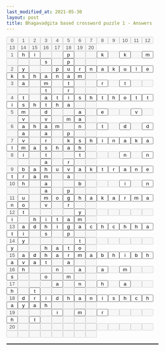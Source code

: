 ```yaml
---
last_modified_at: 2021-05-30
layout: post
title: Bhagavadgita based crossword puzzle 1 - Answers
---
```

<style>
* { 
    margin: 0;
    padding: 0;
    box-sizing: border-box;
}
input[type="text"] {
    width: 30px;
    margin-left: 0px;
    margin-right: 0px;
    margin-top: 0px;
    margin-bottom: 0px;
    text-align: center;
}    
   
table {
  border-collapse: collapse;
  width: 100%;
  border: 1px solid black;  
}
caption {
    text-align: left;
    margin-bottom: 5px;
    text-transform: lowercase;
    font-size: 160%;
    padding: 5px;
    letter-spacing: 10px;
    font-weight: bold;
}
th, td {
  font-family: courier new;  
  font-size: 8px  
  text-align: left;
  padding: 8px;
  border: 1px solid black;  
}

tr:nth-child(even){background-color: #f2f2f2}

th {
  background-color: #04AA6D;
  color: white;
}    
</style>
<form action="/">
<Table>
<tr>
<input type="text" id=id0 name="fname" size="1" disabled size="1" value="0">
<input type="text" id=id1 name="fname" size="1" disabled size="1" value="1">
<input type="text" id=id2 name="fname" size="1" disabled size="1" value="2">
<input type="text" id=id3 name="fname" size="1" disabled size="1" value="3">
<input type="text" id=id4 name="fname" size="1" disabled size="1" value="4">
<input type="text" id=id5 name="fname" size="1" disabled size="1" value="5">
<input type="text" id=id6 name="fname" size="1" disabled size="1" value="6">
<input type="text" id=id7 name="fname" size="1" disabled size="1" value="7">
<input type="text" id=id8 name="fname" size="1" disabled size="1" value="8">
<input type="text" id=id9 name="fname" size="1" disabled size="1" value="9">
<input type="text" id=id10 name="fname" size="1" disabled size="1" value="10">
<input type="text" id=id11 name="fname" size="1" disabled size="1" value="11">
<input type="text" id=id12 name="fname" size="1" disabled size="1" value="12">
<input type="text" id=id13 name="fname" size="1" disabled size="1" value="13">
<input type="text" id=id14 name="fname" size="1" disabled size="1" value="14">
<input type="text" id=id15 name="fname" size="1" disabled size="1" value="15">
<input type="text" id=id16 name="fname" size="1" disabled size="1" value="16">
<input type="text" id=id17 name="fname" size="1" disabled size="1" value="17">
<input type="text" id=id18 name="fname" size="1" disabled size="1" value="18">
<input type="text" id=id19 name="fname" size="1" disabled size="1" value="19">
<input type="text" id=id20 name="fname" size="1" disabled size="1" value="20">
</tr>
<br>
<tr>
<input type="text" id=id21 name="fname" size="1" disabled size="1" value="1">
<input type="text" id=id23 name="fname" size="1" value="h" >
<input type="text" id=id24 name="fname" size="1" value="i" >
<input type="text" id=id25 name="fname" size="1" disabled size="1">
<input type="text" id=id26 name="fname" size="1" disabled size="1">
<input type="text" id=id27 name="fname" size="1" value="p" >
<input type="text" id=id28 name="fname" size="1" disabled size="1">
<input type="text" id=id29 name="fname" size="1" disabled size="1">
<input type="text" id=id30 name="fname" size="1" value="k" >
<input type="text" id=id31 name="fname" size="1" disabled size="1">
<input type="text" id=id32 name="fname" size="1" value="k" >
<input type="text" id=id33 name="fname" size="1" disabled size="1">
<input type="text" id=id34 name="fname" size="1" value="m" >
<input type="text" id=id35 name="fname" size="1" disabled size="1">
<input type="text" id=id36 name="fname" size="1" disabled size="1">
<input type="text" id=id37 name="fname" size="1" disabled size="1">
<input type="text" id=id38 name="fname" size="1" value="s" >
<input type="text" id=id39 name="fname" size="1" disabled size="1">
<input type="text" id=id40 name="fname" size="1" value="p" >
<input type="text" id=id41 name="fname" size="1" disabled size="1">
<input type="text" id=id42 name="fname" size="1" disabled size="1">
</tr>
<br>
<tr>
<input type="text" id=id42 name="fname" size="1" disabled size="1" value="2">
<input type="text" id=id44 name="fname" size="1" value="y" >
<input type="text" id=id45 name="fname" size="1" disabled size="1">
<input type="text" id=id46 name="fname" size="1" disabled size="1">
<input type="text" id=id47 name="fname" size="1" value="p" >
<input type="text" id=id48 name="fname" size="1" value="u" >
<input type="text" id=id49 name="fname" size="1" value="r" >
<input type="text" id=id50 name="fname" size="1" value="n" >
<input type="text" id=id51 name="fname" size="1" value="a" >
<input type="text" id=id52 name="fname" size="1" value="k" >
<input type="text" id=id53 name="fname" size="1" value="u" >
<input type="text" id=id54 name="fname" size="1" value="l" >
<input type="text" id=id55 name="fname" size="1" value="e" >
<input type="text" id=id56 name="fname" size="1" value="k" >
<input type="text" id=id57 name="fname" size="1" value="s" >
<input type="text" id=id58 name="fname" size="1" value="h" >
<input type="text" id=id59 name="fname" size="1" value="a" >
<input type="text" id=id60 name="fname" size="1" value="n" >
<input type="text" id=id61 name="fname" size="1" value="a" >
<input type="text" id=id62 name="fname" size="1" value="m" >
<input type="text" id=id63 name="fname" size="1" disabled size="1">
</tr>
<br>
<tr>
<input type="text" id=id63 name="fname" size="1" disabled size="1" value="3">
<input type="text" id=id65 name="fname" size="1" value="a" >
<input type="text" id=id66 name="fname" size="1" disabled size="1">
<input type="text" id=id67 name="fname" size="1" value="m" >
<input type="text" id=id68 name="fname" size="1" disabled size="1">
<input type="text" id=id69 name="fname" size="1" value="t" >
<input type="text" id=id70 name="fname" size="1" disabled size="1">
<input type="text" id=id71 name="fname" size="1" disabled size="1">
<input type="text" id=id72 name="fname" size="1" value="r" >
<input type="text" id=id73 name="fname" size="1" disabled size="1">
<input type="text" id=id74 name="fname" size="1" value="t" >
<input type="text" id=id75 name="fname" size="1" disabled size="1">
<input type="text" id=id76 name="fname" size="1" disabled size="1">
<input type="text" id=id77 name="fname" size="1" disabled size="1">
<input type="text" id=id78 name="fname" size="1" disabled size="1">
<input type="text" id=id79 name="fname" size="1" disabled size="1">
<input type="text" id=id80 name="fname" size="1" value="t" >
<input type="text" id=id81 name="fname" size="1" disabled size="1">
<input type="text" id=id82 name="fname" size="1" value="r" >
<input type="text" id=id83 name="fname" size="1" disabled size="1">
<input type="text" id=id84 name="fname" size="1" disabled size="1">
</tr>
<br>
<tr>
<input type="text" id=id84 name="fname" size="1" disabled size="1" value="4">
<input type="text" id=id86 name="fname" size="1" value="t" >
<input type="text" id=id87 name="fname" size="1" disabled size="1">
<input type="text" id=id88 name="fname" size="1" value="a" >
<input type="text" id=id89 name="fname" size="1" value="t" >
<input type="text" id=id90 name="fname" size="1" value="i" >
<input type="text" id=id91 name="fname" size="1" value="s" >
<input type="text" id=id92 name="fname" size="1" value="h" >
<input type="text" id=id93 name="fname" size="1" value="t" >
<input type="text" id=id94 name="fname" size="1" value="h" >
<input type="text" id=id95 name="fname" size="1" value="o" >
<input type="text" id=id96 name="fname" size="1" value="t" >
<input type="text" id=id97 name="fname" size="1" value="t" >
<input type="text" id=id98 name="fname" size="1" value="i" >
<input type="text" id=id99 name="fname" size="1" value="s" >
<input type="text" id=id100 name="fname" size="1" value="h" >
<input type="text" id=id101 name="fname" size="1" value="t" >
<input type="text" id=id102 name="fname" size="1" value="h" >
<input type="text" id=id103 name="fname" size="1" value="a" >
<input type="text" id=id104 name="fname" size="1" disabled size="1">
<input type="text" id=id105 name="fname" size="1" disabled size="1">
</tr>
<br>
<tr>
<input type="text" id=id105 name="fname" size="1" disabled size="1" value="5">
<input type="text" id=id107 name="fname" size="1" value="m" >
<input type="text" id=id108 name="fname" size="1" disabled size="1">
<input type="text" id=id109 name="fname" size="1" value="d" >
<input type="text" id=id110 name="fname" size="1" disabled size="1">
<input type="text" id=id111 name="fname" size="1" disabled size="1">
<input type="text" id=id112 name="fname" size="1" value="a" >
<input type="text" id=id113 name="fname" size="1" disabled size="1">
<input type="text" id=id114 name="fname" size="1" value="e" >
<input type="text" id=id115 name="fname" size="1" disabled size="1">
<input type="text" id=id116 name="fname" size="1" disabled size="1">
<input type="text" id=id117 name="fname" size="1" value="v" >
<input type="text" id=id118 name="fname" size="1" disabled size="1">
<input type="text" id=id119 name="fname" size="1" disabled size="1">
<input type="text" id=id120 name="fname" size="1" value="v" >
<input type="text" id=id121 name="fname" size="1" disabled size="1">
<input type="text" id=id122 name="fname" size="1" value="v" >
<input type="text" id=id123 name="fname" size="1" disabled size="1">
<input type="text" id=id124 name="fname" size="1" value="m" >
<input type="text" id=id125 name="fname" size="1" value="a" >
<input type="text" id=id126 name="fname" size="1" disabled size="1">
</tr>
<br>
<tr>
<input type="text" id=id126 name="fname" size="1" disabled size="1" value="6">
<input type="text" id=id128 name="fname" size="1" value="a" >
<input type="text" id=id129 name="fname" size="1" value="h" >
<input type="text" id=id130 name="fname" size="1" value="a" >
<input type="text" id=id131 name="fname" size="1" value="m" >
<input type="text" id=id132 name="fname" size="1" disabled size="1">
<input type="text" id=id133 name="fname" size="1" value="n" >
<input type="text" id=id134 name="fname" size="1" disabled size="1">
<input type="text" id=id135 name="fname" size="1" value="t" >
<input type="text" id=id136 name="fname" size="1" disabled size="1">
<input type="text" id=id137 name="fname" size="1" value="d" >
<input type="text" id=id138 name="fname" size="1" disabled size="1">
<input type="text" id=id139 name="fname" size="1" value="d" >
<input type="text" id=id140 name="fname" size="1" disabled size="1">
<input type="text" id=id141 name="fname" size="1" value="a" >
<input type="text" id=id142 name="fname" size="1" disabled size="1">
<input type="text" id=id143 name="fname" size="1" value="a" >
<input type="text" id=id144 name="fname" size="1" disabled size="1">
<input type="text" id=id145 name="fname" size="1" value="p" >
<input type="text" id=id146 name="fname" size="1" disabled size="1">
<input type="text" id=id147 name="fname" size="1" disabled size="1">
</tr>
<br>
<tr>
<input type="text" id=id147 name="fname" size="1" disabled size="1" value="7">
<input type="text" id=id149 name="fname" size="1" value="v" >
<input type="text" id=id150 name="fname" size="1" disabled size="1">
<input type="text" id=id151 name="fname" size="1" value="r" >
<input type="text" id=id152 name="fname" size="1" disabled size="1">
<input type="text" id=id153 name="fname" size="1" value="k" >
<input type="text" id=id154 name="fname" size="1" value="s" >
<input type="text" id=id155 name="fname" size="1" value="h" >
<input type="text" id=id156 name="fname" size="1" value="i" >
<input type="text" id=id157 name="fname" size="1" value="n" >
<input type="text" id=id158 name="fname" size="1" value="a" >
<input type="text" id=id159 name="fname" size="1" value="k" >
<input type="text" id=id160 name="fname" size="1" value="a" >
<input type="text" id=id161 name="fname" size="1" value="l" >
<input type="text" id=id162 name="fname" size="1" value="m" >
<input type="text" id=id163 name="fname" size="1" value="a" >
<input type="text" id=id164 name="fname" size="1" value="s" >
<input type="text" id=id165 name="fname" size="1" value="h" >
<input type="text" id=id166 name="fname" size="1" value="a" >
<input type="text" id=id167 name="fname" size="1" value="h" >
<input type="text" id=id168 name="fname" size="1" disabled size="1">
</tr>
<br>
<tr>
<input type="text" id=id168 name="fname" size="1" disabled size="1" value="8">
<input type="text" id=id170 name="fname" size="1" value="i" >
<input type="text" id=id171 name="fname" size="1" disabled size="1">
<input type="text" id=id172 name="fname" size="1" value="t" >
<input type="text" id=id173 name="fname" size="1" disabled size="1">
<input type="text" id=id174 name="fname" size="1" disabled size="1">
<input type="text" id=id175 name="fname" size="1" value="t" >
<input type="text" id=id176 name="fname" size="1" disabled size="1">
<input type="text" id=id177 name="fname" size="1" disabled size="1">
<input type="text" id=id178 name="fname" size="1" disabled size="1">
<input type="text" id=id179 name="fname" size="1" value="n" >
<input type="text" id=id180 name="fname" size="1" disabled size="1">
<input type="text" id=id181 name="fname" size="1" value="n" >
<input type="text" id=id182 name="fname" size="1" disabled size="1">
<input type="text" id=id183 name="fname" size="1" disabled size="1">
<input type="text" id=id184 name="fname" size="1" disabled size="1">
<input type="text" id=id185 name="fname" size="1" value="a" >
<input type="text" id=id186 name="fname" size="1" disabled size="1">
<input type="text" id=id187 name="fname" size="1" value="r" >
<input type="text" id=id188 name="fname" size="1" disabled size="1">
<input type="text" id=id189 name="fname" size="1" disabled size="1">
</tr>
<br>
<tr>
<input type="text" id=id189 name="fname" size="1" disabled size="1" value="9">
<input type="text" id=id191 name="fname" size="1" value="b" >
<input type="text" id=id192 name="fname" size="1" value="a" >
<input type="text" id=id193 name="fname" size="1" value="h" >
<input type="text" id=id194 name="fname" size="1" value="u" >
<input type="text" id=id195 name="fname" size="1" value="v" >
<input type="text" id=id196 name="fname" size="1" value="a" >
<input type="text" id=id197 name="fname" size="1" value="k" >
<input type="text" id=id198 name="fname" size="1" value="t" >
<input type="text" id=id199 name="fname" size="1" value="r" >
<input type="text" id=id200 name="fname" size="1" value="a" >
<input type="text" id=id201 name="fname" size="1" value="n" >
<input type="text" id=id202 name="fname" size="1" value="e" >
<input type="text" id=id203 name="fname" size="1" value="t" >
<input type="text" id=id204 name="fname" size="1" value="r" >
<input type="text" id=id205 name="fname" size="1" value="a" >
<input type="text" id=id206 name="fname" size="1" value="m" >
<input type="text" id=id207 name="fname" size="1" disabled size="1">
<input type="text" id=id208 name="fname" size="1" value="a" >
<input type="text" id=id209 name="fname" size="1" disabled size="1">
<input type="text" id=id210 name="fname" size="1" disabled size="1">
</tr>
<br>
<tr>
<input type="text" id=id210 name="fname" size="1" disabled size="1" value="10">
<input type="text" id=id212 name="fname" size="1" value="h" >
<input type="text" id=id213 name="fname" size="1" disabled size="1">
<input type="text" id=id214 name="fname" size="1" value="a" >
<input type="text" id=id215 name="fname" size="1" disabled size="1">
<input type="text" id=id216 name="fname" size="1" disabled size="1">
<input type="text" id=id217 name="fname" size="1" value="b" >
<input type="text" id=id218 name="fname" size="1" disabled size="1">
<input type="text" id=id219 name="fname" size="1" disabled size="1">
<input type="text" id=id220 name="fname" size="1" disabled size="1">
<input type="text" id=id221 name="fname" size="1" value="i" >
<input type="text" id=id222 name="fname" size="1" disabled size="1">
<input type="text" id=id223 name="fname" size="1" value="n" >
<input type="text" id=id224 name="fname" size="1" disabled size="1">
<input type="text" id=id225 name="fname" size="1" disabled size="1">
<input type="text" id=id226 name="fname" size="1" disabled size="1">
<input type="text" id=id227 name="fname" size="1" value="a" >
<input type="text" id=id228 name="fname" size="1" disabled size="1">
<input type="text" id=id229 name="fname" size="1" value="p" >
<input type="text" id=id230 name="fname" size="1" disabled size="1">
<input type="text" id=id231 name="fname" size="1" disabled size="1">
</tr>
<br>
<tr>
<input type="text" id=id231 name="fname" size="1" disabled size="1" value="11">
<input type="text" id=id233 name="fname" size="1" value="u" >
<input type="text" id=id234 name="fname" size="1" disabled size="1">
<input type="text" id=id235 name="fname" size="1" value="m" >
<input type="text" id=id236 name="fname" size="1" value="o" >
<input type="text" id=id237 name="fname" size="1" value="g" >
<input type="text" id=id238 name="fname" size="1" value="h" >
<input type="text" id=id239 name="fname" size="1" value="a" >
<input type="text" id=id240 name="fname" size="1" value="k" >
<input type="text" id=id241 name="fname" size="1" value="a" >
<input type="text" id=id242 name="fname" size="1" value="r" >
<input type="text" id=id243 name="fname" size="1" value="m" >
<input type="text" id=id244 name="fname" size="1" value="a" >
<input type="text" id=id245 name="fname" size="1" value="n" >
<input type="text" id=id246 name="fname" size="1" value="o" >
<input type="text" id=id247 name="fname" size="1" disabled size="1">
<input type="text" id=id248 name="fname" size="1" value="v" >
<input type="text" id=id249 name="fname" size="1" disabled size="1">
<input type="text" id=id250 name="fname" size="1" value="r" >
<input type="text" id=id251 name="fname" size="1" disabled size="1">
<input type="text" id=id252 name="fname" size="1" disabled size="1">
</tr>
<br>
<tr>
<input type="text" id=id252 name="fname" size="1" disabled size="1" value="12">
<input type="text" id=id254 name="fname" size="1" value="t" >
<input type="text" id=id255 name="fname" size="1" disabled size="1">
<input type="text" id=id256 name="fname" size="1" disabled size="1">
<input type="text" id=id257 name="fname" size="1" disabled size="1">
<input type="text" id=id258 name="fname" size="1" disabled size="1">
<input type="text" id=id259 name="fname" size="1" value="y" >
<input type="text" id=id260 name="fname" size="1" disabled size="1">
<input type="text" id=id261 name="fname" size="1" disabled size="1">
<input type="text" id=id262 name="fname" size="1" disabled size="1">
<input type="text" id=id263 name="fname" size="1" disabled size="1">
<input type="text" id=id264 name="fname" size="1" disabled size="1">
<input type="text" id=id265 name="fname" size="1" disabled size="1">
<input type="text" id=id266 name="fname" size="1" value="i" >
<input type="text" id=id267 name="fname" size="1" disabled size="1">
<input type="text" id=id268 name="fname" size="1" value="h" >
<input type="text" id=id269 name="fname" size="1" value="i" >
<input type="text" id=id270 name="fname" size="1" value="t" >
<input type="text" id=id271 name="fname" size="1" value="a" >
<input type="text" id=id272 name="fname" size="1" value="m" >
<input type="text" id=id273 name="fname" size="1" disabled size="1">
</tr>
<br>
<tr>
<input type="text" id=id273 name="fname" size="1" disabled size="1" value="13">
<input type="text" id=id275 name="fname" size="1" value="a" >
<input type="text" id=id276 name="fname" size="1" value="d" >
<input type="text" id=id277 name="fname" size="1" value="h" >
<input type="text" id=id278 name="fname" size="1" value="i" >
<input type="text" id=id279 name="fname" size="1" value="g" >
<input type="text" id=id280 name="fname" size="1" value="a" >
<input type="text" id=id281 name="fname" size="1" value="c" >
<input type="text" id=id282 name="fname" size="1" value="h" >
<input type="text" id=id283 name="fname" size="1" value="c" >
<input type="text" id=id284 name="fname" size="1" value="h" >
<input type="text" id=id285 name="fname" size="1" value="h" >
<input type="text" id=id286 name="fname" size="1" value="a" >
<input type="text" id=id287 name="fname" size="1" value="t" >
<input type="text" id=id288 name="fname" size="1" value="i" >
<input type="text" id=id289 name="fname" size="1" disabled size="1">
<input type="text" id=id290 name="fname" size="1" value="s" >
<input type="text" id=id291 name="fname" size="1" disabled size="1">
<input type="text" id=id292 name="fname" size="1" value="p" >
<input type="text" id=id293 name="fname" size="1" disabled size="1">
<input type="text" id=id294 name="fname" size="1" disabled size="1">
</tr>
<br>
<tr>
<input type="text" id=id294 name="fname" size="1" disabled size="1" value="14">
<input type="text" id=id296 name="fname" size="1" value="y" >
<input type="text" id=id297 name="fname" size="1" disabled size="1">
<input type="text" id=id298 name="fname" size="1" disabled size="1">
<input type="text" id=id299 name="fname" size="1" disabled size="1">
<input type="text" id=id300 name="fname" size="1" disabled size="1">
<input type="text" id=id301 name="fname" size="1" value="t" >
<input type="text" id=id302 name="fname" size="1" disabled size="1">
<input type="text" id=id303 name="fname" size="1" disabled size="1">
<input type="text" id=id304 name="fname" size="1" disabled size="1">
<input type="text" id=id305 name="fname" size="1" disabled size="1">
<input type="text" id=id306 name="fname" size="1" disabled size="1">
<input type="text" id=id307 name="fname" size="1" disabled size="1">
<input type="text" id=id308 name="fname" size="1" value="y" >
<input type="text" id=id309 name="fname" size="1" disabled size="1">
<input type="text" id=id310 name="fname" size="1" disabled size="1">
<input type="text" id=id311 name="fname" size="1" value="h" >
<input type="text" id=id312 name="fname" size="1" value="a" >
<input type="text" id=id313 name="fname" size="1" value="t" >
<input type="text" id=id314 name="fname" size="1" value="o" >
<input type="text" id=id315 name="fname" size="1" disabled size="1">
</tr>
<br>
<tr>
<input type="text" id=id315 name="fname" size="1" disabled size="1" value="15">
<input type="text" id=id317 name="fname" size="1" value="a" >
<input type="text" id=id318 name="fname" size="1" value="d" >
<input type="text" id=id319 name="fname" size="1" value="h" >
<input type="text" id=id320 name="fname" size="1" value="a" >
<input type="text" id=id321 name="fname" size="1" value="r" >
<input type="text" id=id322 name="fname" size="1" value="m" >
<input type="text" id=id323 name="fname" size="1" value="a" >
<input type="text" id=id324 name="fname" size="1" value="b" >
<input type="text" id=id325 name="fname" size="1" value="h" >
<input type="text" id=id326 name="fname" size="1" value="i" >
<input type="text" id=id327 name="fname" size="1" value="b" >
<input type="text" id=id328 name="fname" size="1" value="h" >
<input type="text" id=id329 name="fname" size="1" value="a" >
<input type="text" id=id330 name="fname" size="1" value="v" >
<input type="text" id=id331 name="fname" size="1" value="a" >
<input type="text" id=id332 name="fname" size="1" value="t" >
<input type="text" id=id333 name="fname" size="1" disabled size="1">
<input type="text" id=id334 name="fname" size="1" value="a" >
<input type="text" id=id335 name="fname" size="1" disabled size="1">
<input type="text" id=id336 name="fname" size="1" disabled size="1">
</tr>
<br>
<tr>
<input type="text" id=id336 name="fname" size="1" disabled size="1" value="16">
<input type="text" id=id338 name="fname" size="1" value="h" >
<input type="text" id=id339 name="fname" size="1" disabled size="1">
<input type="text" id=id340 name="fname" size="1" disabled size="1">
<input type="text" id=id341 name="fname" size="1" value="n" >
<input type="text" id=id342 name="fname" size="1" disabled size="1">
<input type="text" id=id343 name="fname" size="1" value="a" >
<input type="text" id=id344 name="fname" size="1" disabled size="1">
<input type="text" id=id345 name="fname" size="1" value="a" >
<input type="text" id=id346 name="fname" size="1" disabled size="1">
<input type="text" id=id347 name="fname" size="1" value="m" >
<input type="text" id=id348 name="fname" size="1" disabled size="1">
<input type="text" id=id349 name="fname" size="1" disabled size="1">
<input type="text" id=id350 name="fname" size="1" value="s" >
<input type="text" id=id351 name="fname" size="1" disabled size="1">
<input type="text" id=id352 name="fname" size="1" disabled size="1">
<input type="text" id=id353 name="fname" size="1" value="o" >
<input type="text" id=id354 name="fname" size="1" disabled size="1">
<input type="text" id=id355 name="fname" size="1" value="m" >
<input type="text" id=id356 name="fname" size="1" disabled size="1">
<input type="text" id=id357 name="fname" size="1" disabled size="1">
</tr>
<br>
<tr>
<input type="text" id=id357 name="fname" size="1" disabled size="1" value="17">
<input type="text" id=id359 name="fname" size="1" disabled size="1">
<input type="text" id=id360 name="fname" size="1" disabled size="1">
<input type="text" id=id361 name="fname" size="1" disabled size="1">
<input type="text" id=id362 name="fname" size="1" value="a" >
<input type="text" id=id363 name="fname" size="1" disabled size="1">
<input type="text" id=id364 name="fname" size="1" value="n" >
<input type="text" id=id365 name="fname" size="1" disabled size="1">
<input type="text" id=id366 name="fname" size="1" value="h" >
<input type="text" id=id367 name="fname" size="1" disabled size="1">
<input type="text" id=id368 name="fname" size="1" value="a" >
<input type="text" id=id369 name="fname" size="1" disabled size="1">
<input type="text" id=id370 name="fname" size="1" disabled size="1">
<input type="text" id=id371 name="fname" size="1" value="h" >
<input type="text" id=id372 name="fname" size="1" disabled size="1">
<input type="text" id=id373 name="fname" size="1" value="t" >
<input type="text" id=id374 name="fname" size="1" disabled size="1">
<input type="text" id=id375 name="fname" size="1" disabled size="1">
<input type="text" id=id376 name="fname" size="1" disabled size="1">
<input type="text" id=id377 name="fname" size="1" disabled size="1">
<input type="text" id=id378 name="fname" size="1" disabled size="1">
</tr>
<br>
<tr>
<input type="text" id=id378 name="fname" size="1" disabled size="1" value="18">
<input type="text" id=id380 name="fname" size="1" value="d" >
<input type="text" id=id381 name="fname" size="1" value="r" >
<input type="text" id=id382 name="fname" size="1" value="i" >
<input type="text" id=id383 name="fname" size="1" value="d" >
<input type="text" id=id384 name="fname" size="1" value="h" >
<input type="text" id=id385 name="fname" size="1" value="a" >
<input type="text" id=id386 name="fname" size="1" value="n" >
<input type="text" id=id387 name="fname" size="1" value="i" >
<input type="text" id=id388 name="fname" size="1" value="s" >
<input type="text" id=id389 name="fname" size="1" value="h" >
<input type="text" id=id390 name="fname" size="1" value="c" >
<input type="text" id=id391 name="fname" size="1" value="h" >
<input type="text" id=id392 name="fname" size="1" value="a" >
<input type="text" id=id393 name="fname" size="1" value="y" >
<input type="text" id=id394 name="fname" size="1" value="a" >
<input type="text" id=id395 name="fname" size="1" value="h" >
<input type="text" id=id396 name="fname" size="1" disabled size="1">
<input type="text" id=id397 name="fname" size="1" disabled size="1">
<input type="text" id=id398 name="fname" size="1" disabled size="1">
<input type="text" id=id399 name="fname" size="1" disabled size="1">
</tr>
<br>
<tr>
<input type="text" id=id399 name="fname" size="1" disabled size="1" value="19">
<input type="text" id=id401 name="fname" size="1" disabled size="1">
<input type="text" id=id402 name="fname" size="1" disabled size="1">
<input type="text" id=id403 name="fname" size="1" disabled size="1">
<input type="text" id=id404 name="fname" size="1" value="i" >
<input type="text" id=id405 name="fname" size="1" disabled size="1">
<input type="text" id=id406 name="fname" size="1" value="m" >
<input type="text" id=id407 name="fname" size="1" disabled size="1">
<input type="text" id=id408 name="fname" size="1" value="r" >
<input type="text" id=id409 name="fname" size="1" disabled size="1">
<input type="text" id=id410 name="fname" size="1" disabled size="1">
<input type="text" id=id411 name="fname" size="1" disabled size="1">
<input type="text" id=id412 name="fname" size="1" disabled size="1">
<input type="text" id=id413 name="fname" size="1" value="h" >
<input type="text" id=id414 name="fname" size="1" disabled size="1">
<input type="text" id=id415 name="fname" size="1" value="t" >
<input type="text" id=id416 name="fname" size="1" disabled size="1">
<input type="text" id=id417 name="fname" size="1" disabled size="1">
<input type="text" id=id418 name="fname" size="1" disabled size="1">
<input type="text" id=id419 name="fname" size="1" disabled size="1">
<input type="text" id=id420 name="fname" size="1" disabled size="1">
</tr>
<br>
<tr>
<input type="text" id=id420 name="fname" size="1" disabled size="1" value="20">
<input type="text" id=id422 name="fname" size="1" disabled size="1">
<input type="text" id=id423 name="fname" size="1" disabled size="1">
<input type="text" id=id424 name="fname" size="1" disabled size="1">
<input type="text" id=id425 name="fname" size="1" disabled size="1">
<input type="text" id=id426 name="fname" size="1" disabled size="1">
<input type="text" id=id427 name="fname" size="1" disabled size="1">
<input type="text" id=id428 name="fname" size="1" disabled size="1">
<input type="text" id=id429 name="fname" size="1" disabled size="1">
<input type="text" id=id430 name="fname" size="1" disabled size="1">
<input type="text" id=id431 name="fname" size="1" disabled size="1">
<input type="text" id=id432 name="fname" size="1" disabled size="1">
<input type="text" id=id433 name="fname" size="1" disabled size="1">
<input type="text" id=id434 name="fname" size="1" disabled size="1">
<input type="text" id=id435 name="fname" size="1" disabled size="1">
<input type="text" id=id436 name="fname" size="1" disabled size="1">
<input type="text" id=id437 name="fname" size="1" disabled size="1">
<input type="text" id=id438 name="fname" size="1" disabled size="1">
<input type="text" id=id439 name="fname" size="1" disabled size="1">
<input type="text" id=id440 name="fname" size="1" disabled size="1">
<input type="text" id=id441 name="fname" size="1" disabled size="1">
</tr>
<br>
</table>
</form>
